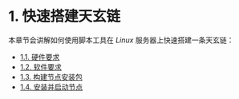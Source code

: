 # 1. 快速搭建天玄链
本章节会讲解如何使用脚本工具在 *Linux* 服务器上快速搭建一条天玄链：
- [1.1. 硬件要求](hardware-requirement.md)
- [1.2. 软件要求](software-requirement.md)
- [1.3. 构建节点安装包](build.md)
- [1.4. 安装并启动节点](run.md)
